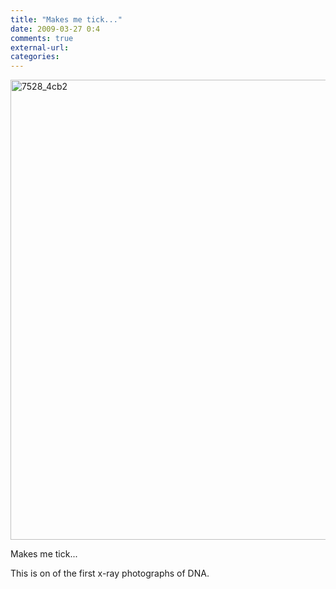 ```yaml
---
title: "Makes me tick..."
date: 2009-03-27 0:4
comments: true
external-url:
categories:
---
```

[<img src="http://8.asset.soup.io/asset/0272/7528_4cb2.png" width="986" height="736" alt="7528_4cb2" />][1]

Makes me tick...  
  
This is on of the first x-ray photographs of DNA.

  [1]: http://www.ted.com/index.php/talks/james_watson_on_how_he_discovered_dna.html
